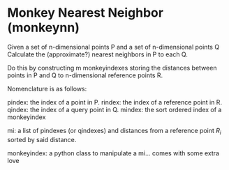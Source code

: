 # Monkey Nearest Neighbor (monkeynn)

Given a set of n-dimensional points P
and a set of n-dimensional points Q
Calculate the (approximate?) nearest neighbors in P
to each Q.

Do this by constructing m monkeyindexes storing the
distances between points in P and Q to n-dimensional
reference points R.

Nomenclature is as follows:

pindex: the index of a point in P.
rindex: the index of a reference point in R.
qindex: the index of a query point in Q.
mindex: the sort ordered index of a monkeyindex

mi: a list of pindexes (or qindexes) and distances
from a reference point $R_i$ sorted by said distance.

monkeyindex: a python class to manipulate a mi...
comes with some extra love
